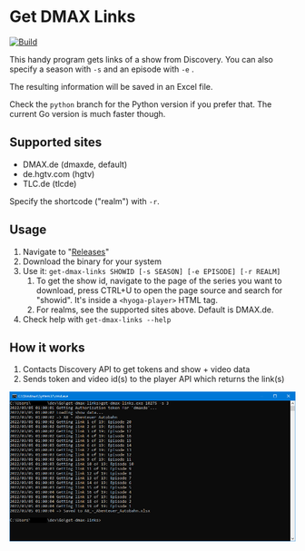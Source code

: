 # Get DMAX Links

[![Build](https://github.com/Brawl345/Get-DMAX-Links/actions/workflows/build.yml/badge.svg)](https://github.com/Brawl345/Get-DMAX-Links/actions/workflows/build.yml)

This handy program gets links of a show from Discovery. You can also specify a season with `-s` and an episode with `-e`
.

The resulting information will be saved in an Excel file.

Check the `python` branch for the Python version if you prefer that. The current Go version is much faster though.

## Supported sites

* DMAX.de (dmaxde, default)
* de.hgtv.com (hgtv)
* TLC.de (tlcde)

Specify the shortcode ("realm") with `-r`.

## Usage

1. Navigate to "[Releases](https://github.com/Brawl345/Get-DMAX-Links/releases)"
3. Download the binary for your system
4. Use it: `get-dmax-links SHOWID [-s SEASON] [-e EPISODE] [-r REALM]`
   1. To get the show id, navigate to the page of the series you want to download, press CTRL+U to open the page source
   and search for "showid". It's inside a `<hyoga-player>` HTML tag.
   2. For realms, see the supported sites above. Default is DMAX.de.
7. Check help with `get-dmax-links --help`

## How it works

1. Contacts Discovery API to get tokens and show + video data
2. Sends token and video id(s) to the player API which returns the link(s)

![Screenshot](./screenshot.png?raw=true)
